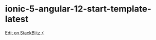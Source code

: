 # ionic-5-angular-12-start-template-latest

[Edit on StackBlitz ⚡️](https://stackblitz.com/edit/ionic-5-angular-12-start-template-latest)